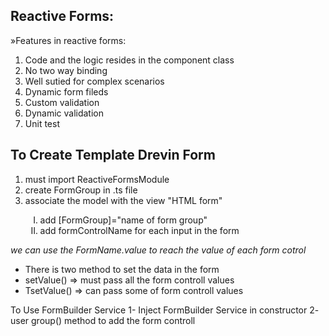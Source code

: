 ## Reactive Forms:
&raquo;Features in reactive forms:
<ol>
<li>Code and the logic resides in the component class</li>
<li>No two way binding</li>
<li>Well sutied for complex scenarios</li>
<li>Dynamic form fileds</li>
<li>Custom validation</li>
<li>Dynamic validation</li>
<li>Unit test</li>
</ol>

## To Create Template Drevin Form
 <ol>
 <li> must import ReactiveFormsModule</li>
 <li> create FormGroup in .ts file</li>
 <li> associate the model with the view "HTML form"</li>
    <ol style="list-style-type:upper-roman">
    <li>add [FormGroup]="name of form group"</li>  
    <li>add formControlName for each input in the form</li>  
    </ol>
 </ol>
 <i>we can use the FormName.value to reach the value of each form cotrol</i>

<ul>
 <li>There is two method to set the data in the form</li>
 <li>setValue() => must pass all the form controll values</li>
 <li>TsetValue() => can pass some of form controll values</li>
 </ul>

 
 To Use FormBuilder Service
 1- Inject FormBuilder Service in constructor
 2- user group() method to add the form controll
